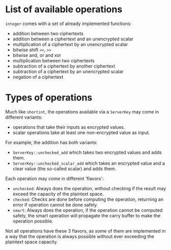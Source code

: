 # List of available operations

`integer` comes with a set of already implemented functions:


- addition between two ciphertexts
- addition between a ciphertext and an unencrypted scalar
- multiplication of a ciphertext by an unencrypted scalar
- bitwise shift `<<`, `>>`
- bitwise and, or and xor
- multiplication between two ciphertexts
- subtraction of a ciphertext by another ciphertext
- subtraction of a ciphertext by an unencrypted scalar
- negation of a ciphertext

# Types of operations


Much like `shortint`, the operations available via a `ServerKey` may come in different variants:

  - operations that take their inputs as encrypted values.
  - scalar operations take at least one non-encrypted value as input.

For example, the addition has both variants:

  - `ServerKey::unchecked_add` which takes two encrypted values and adds them.
  - `ServerKey::unchecked_scalar_add` which takes an encrypted value and a clear value (the
     so-called scalar) and adds them.

Each operation may come in different 'flavors':

  - `unchecked`: Always does the operation, without checking if the result may exceed the capacity of
     the plaintext space.
  - `checked`: Checks are done before computing the operation, returning an error if operation
      cannot be done safely.
  - `smart`: Always does the operation, if the operation cannot be computed safely, the smart operation
             will propagate the carry buffer to make the operation possible.

Not all operations have these 3 flavors, as some of them are implemented in a way that the operation
is always possible without ever exceeding the plaintext space capacity.
